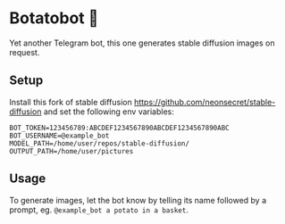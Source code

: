 # Botatobot 🥔

Yet another Telegram bot, this one generates stable diffusion images on request.

## Setup

Install this fork of stable diffusion <https://github.com/neonsecret/stable-diffusion> and set the following env variables:

```text
BOT_TOKEN=123456789:ABCDEF1234567890ABCDEF1234567890ABC
BOT_USERNAME=@example_bot
MODEL_PATH=/home/user/repos/stable-diffusion/
OUTPUT_PATH=/home/user/pictures
```

## Usage

To generate images, let the bot know by telling its name followed by a prompt, eg. `@example_bot a potato in a basket`.

